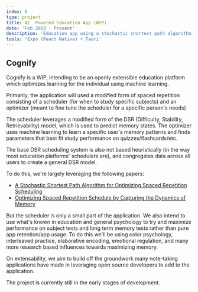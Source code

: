 ```yaml
---
index: 6
type: project
title: AI  Powered Education App (WIP)
date: 'Feb 2023 - Present'
description: 'Education app using a stochastic shortest path algorithm for optimizing spaced repetition scheduling'
tools: 'Expo (React Native) + Tauri'
---
```

## Cognify
Cognify is a WIP, intending to be an openly extensible education platform which optimizes learning for the individual using machine learning.

Primarily, the application will used a modified form of spaced repetition consisting of a scheduler (for when to study specific subjects) and an optimizer (meant to fine tune the scheduler for a specific person's needs)

The scheduler leverages a modified form of the DSR (Difficulty, Stability, Retrievability) model, which is used to predict memory states. The optimizer uses machine learning to learn a specific user's memory patterns and finds parameters that best fit study performance on quizzes/flashcards/etc.

The base DSR scheduling system is also not based heuristically (in the way most education platforms' schedulers are), and congregates data across all users to create a general DSR model.

To do this, we're largely leveraging the following papers:
- [A Stochastic Shortest Path Algorithm for Optimizing Spaced Repetition Scheduling](https://dl.acm.org/doi/10.1145/3534678.3539081?cid=99660547150)
- [Optimizing Spaced Repetition Schedule by Capturing the Dynamics of Memory](https://www.researchgate.net/publication/369045947_Optimizing_Spaced_Repetition_Schedule_by_Capturing_the_Dynamics_of_Memory)

But the scheduler is only a small part of the application. We also intend to use what's known in education and general psychology to try and maximize performance on subject tests and long term memory tests rather than pure app retention/app usage. To do this we'll be using color psychology, interleaved practice, elaborative encoding, emotional regulation, and many more research based influences towards maximizing memory.

On extensability, we aim to build off the groundwork many note-taking applications have made in leveraging open source developers to add to the application.

The project is currently still in the early stages of development.